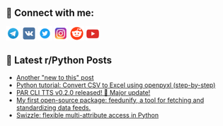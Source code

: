 ## 🔎 Connect with me:
[<img src="https://github.com/bullbesh/bullbesh/blob/main/images/Telegram.png" width="32" height="32" />](https://t.me/bullbesh)
[<img src="https://github.com/bullbesh/bullbesh/blob/main/images/VK.png" width="32" height="32" />](https://vk.com/bullbesh)
[<img src="https://github.com/bullbesh/bullbesh/blob/main/images/Twitter.png" width="32" height="32" />](https://twitter.com/bullbesh1)
[<img src="https://github.com/bullbesh/bullbesh/blob/main/images/Instagram.png" width="32" height="32" />](https://www.instagram.com/bullbesh)
[<img src="https://github.com/bullbesh/bullbesh/blob/main/images/Reddit.png" width="32" height="32" />](https://www.reddit.com/user/bullbesh)
[<img src="https://github.com/bullbesh/bullbesh/blob/main/images/YouTube.png" width="32" height="32" />](https://www.youtube.com/channel/UCtfjRs6uzgq5mfm8S06WTcg)

## 📕 Latest r/Python Posts
<!-- BLOG-POST-LIST:START -->
- [Another &quot;new to this&quot; post](https://www.reddit.com/r/Python/comments/1muomwx/another_new_to_this_post/)
- [Python tutorial: Convert CSV to Excel using openpyxl &lpar;step-by-step&rpar;](https://www.reddit.com/r/Python/comments/1muo5o1/python_tutorial_convert_csv_to_excel_using/)
- [PAR CLI TTS v0.2.0 released! 🎉 Major update!](https://www.reddit.com/r/Python/comments/1mulosh/par_cli_tts_v020_released_major_update/)
- [My first open-source package: feedunify, a tool for fetching and standardizing data feeds.](https://www.reddit.com/r/Python/comments/1mukriv/my_first_opensource_package_feedunify_a_tool_for/)
- [Swizzle: flexible multi-attribute access in Python](https://www.reddit.com/r/Python/comments/1muhw70/swizzle_flexible_multiattribute_access_in_python/)
<!-- BLOG-POST-LIST:END -->
